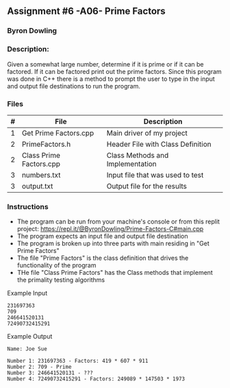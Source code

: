 ## Assignment #6 -A06- Prime Factors
### Byron Dowling
### Description:

Given a somewhat large number, determine if it is prime or if it can be factored. If it can be factored print out the prime factors. Since this program was done in C++ there is a method to prompt the user to type in the input and output file destinations to run the program.

### Files

|   #   | File                    | Description                                        |
| :---: | ----------------------- | -------------------------------------------------- |
|   1   | Get Prime Factors.cpp   | Main driver of my project                          |
|   2   | PrimeFactors.h          | Header File with Class Definition                  |
|   2   | Class Prime Factors.cpp | Class Methods and Implementation                   |
|   3   | numbers.txt             | Input file that was used to test                   |
|   3   | output.txt              | Output file for the results                        |


### Instructions

- The program can be run from your machine's console or from this replit project: https://repl.it/@ByronDowling/Prime-Factors-C#main.cpp
- The program expects an input file and output file destination
- The program is broken up into three parts with main residing in "Get Prime Factors"
- The file "Prime Factors" is the class definition that drives the functionality of the program
- THe file "Class Prime Factors" has the Class methods that implement the primality testing algorithms

Example Input
```
231697363
709
246641520131
72490732415291
```

Example Output
```
Name: Joe Sue

Number 1: 231697363 - Factors: 419 * 607 * 911
Number 2: 709 - Prime
Number 3: 246641520131 - ???
Number 4: 72490732415291 - Factors: 249089 * 147503 * 1973
```
